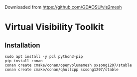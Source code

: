 Downloaded from https://github.com/GDAOSU/vis2mesh

# Virtual Visibility Toolkit

## Installation

```shell
sudo apt install -y pcl python3-pip
pip install conan
conan create cmake/conan/openvolumemesh sxsong1207/stable
conan create cmake/conan/qhullcpp sxsong1207/stable
```
